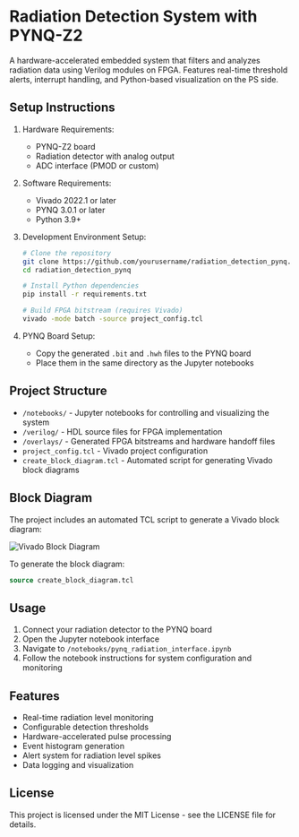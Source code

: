 # Radiation Detection System with PYNQ-Z2

A hardware-accelerated embedded system that filters and analyzes radiation data using Verilog modules on FPGA. Features real-time threshold alerts, interrupt handling, and Python-based visualization on the PS side.

## Setup Instructions

1. Hardware Requirements:
   - PYNQ-Z2 board
   - Radiation detector with analog output
   - ADC interface (PMOD or custom)

2. Software Requirements:
   - Vivado 2022.1 or later
   - PYNQ 3.0.1 or later
   - Python 3.9+

3. Development Environment Setup:
   ```bash
   # Clone the repository
   git clone https://github.com/yourusername/radiation_detection_pynq.git
   cd radiation_detection_pynq

   # Install Python dependencies
   pip install -r requirements.txt

   # Build FPGA bitstream (requires Vivado)
   vivado -mode batch -source project_config.tcl
   ```

4. PYNQ Board Setup:
   - Copy the generated `.bit` and `.hwh` files to the PYNQ board
   - Place them in the same directory as the Jupyter notebooks

## Project Structure

- `/notebooks/` - Jupyter notebooks for controlling and visualizing the system
- `/verilog/` - HDL source files for FPGA implementation
- `/overlays/` - Generated FPGA bitstreams and hardware handoff files
- `project_config.tcl` - Vivado project configuration
- `create_block_diagram.tcl` - Automated script for generating Vivado block diagrams

## Block Diagram

The project includes an automated TCL script to generate a Vivado block diagram:

![Vivado Block Diagram](https://i.imgur.com/BT6dUu6.png)

To generate the block diagram:
```tcl
source create_block_diagram.tcl
```

## Usage

1. Connect your radiation detector to the PYNQ board
2. Open the Jupyter notebook interface
3. Navigate to `/notebooks/pynq_radiation_interface.ipynb`
4. Follow the notebook instructions for system configuration and monitoring

## Features

- Real-time radiation level monitoring
- Configurable detection thresholds
- Hardware-accelerated pulse processing
- Event histogram generation
- Alert system for radiation level spikes
- Data logging and visualization

## License

This project is licensed under the MIT License - see the LICENSE file for details.
